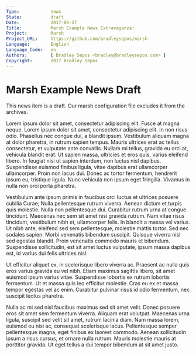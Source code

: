 ```yaml
---
Type:            news
State:           draft
Date:            2017-06-27
Title:           Marsh Example News Extravaganza!
Project:         Marsh
Project_URL:     https://github.com/bradleysepos/marsh
Language:        English
Language_Code:   en
Authors:         [ Bradley Sepos <bradley@bradleysepos.com> ]
Copyright:       2017 Bradley Sepos
---
```


Marsh Example News Draft
========================

This news item is a draft. Our marsh configuration file excludes it from the archives.

<!-- .ipsum -->

Lorem ipsum dolor sit amet, consectetur adipiscing elit. Fusce at magna neque. Lorem ipsum dolor sit amet, consectetur adipiscing elit. In non risus odio. Phasellus nec congue dui, a blandit ipsum. Vestibulum aliquam magna at dolor pharetra, in rutrum sapien tempus. Mauris ultrices erat ac tellus consectetur, et vulputate ante convallis. Nullam mi tellus, gravida eu orci at, vehicula blandit erat. Ut sapien massa, ultricies et eros quis, varius eleifend libero. In feugiat nisi ut sapien interdum, non luctus nisl dapibus. Suspendisse euismod finibus ligula, vitae dapibus erat ullamcorper ullamcorper. Proin non lacus dui. Donec ac tortor fermentum, hendrerit ipsum eu, tristique ligula. Nunc vehicula non ipsum eget fringilla. Vivamus in nulla non orci porta pharetra.

Vestibulum ante ipsum primis in faucibus orci luctus et ultrices posuere cubilia Curae; Nulla pellentesque rutrum viverra. Aenean dictum et turpis quis molestie. Nulla non pellentesque dui. Curabitur rutrum urna at congue tincidunt. Maecenas nec sem sit amet nisi gravida rutrum. Nam vitae risus tincidunt, vestibulum nibh et, ullamcorper felis. In blandit a massa vel varius. Ut nibh ante, eleifend sed sem pellentesque, molestie mattis tortor. Sed nec sodales sapien. Morbi venenatis bibendum suscipit. Quisque viverra nisl sed egestas blandit. Proin venenatis commodo mauris et bibendum. Suspendisse sollicitudin, est sit amet luctus vulputate, ipsum massa dapibus est, id varius dui felis ultrices nisl.

Ut efficitur aliquet ex, in scelerisque libero viverra ac. Praesent ac nulla quis eros varius gravida eu vel nibh. Etiam maximus sagittis libero, sit amet euismod ipsum varius vitae. Suspendisse lobortis ex rutrum lobortis fermentum. Ut et massa quis leo efficitur molestie. Cras eu ex et massa tempor egestas vel ac enim. Curabitur pulvinar risus id odio fermentum, nec suscipit lectus pharetra.

Nulla ac mi sed nisl faucibus maximus sed sit amet velit. Donec posuere eros sit amet sem fermentum viverra. Aliquam erat volutpat. Maecenas urna ligula, suscipit sed velit sit amet, rutrum lacinia diam. Nam massa lorem, euismod eu nisi ac, consequat scelerisque lacus. Pellentesque semper pellentesque magna, eget finibus ex laoreet commodo. Aenean sollicitudin ipsum a risus cursus, et ornare nulla rutrum. Mauris molestie mauris at porttitor gravida. Ut eget tellus a dui tempor bibendum at sit amet justo.

<!-- /.ipsum -->
